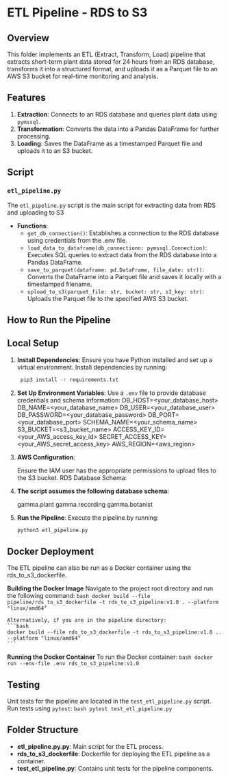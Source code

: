 ETL Pipeline - RDS to S3
=================================

Overview
--------
This folder implements an ETL (Extract, Transform, Load) pipeline that extracts short-term plant data stored for 24 hours from an RDS database, transforms it into a structured format, and uploads it as a Parquet file to an AWS S3 bucket for real-time monitoring and analysis.


Features
------------
1. **Extraction**: Connects to an RDS database and queries plant data using `pymssql`.
2. **Transformation**: Converts the data into a Pandas DataFrame for further processing.
3. **Loading**: Saves the DataFrame as a timestamped Parquet file and uploads it to an S3 bucket.

Script
-------
### `etl_pipeline.py`
The `etl_pipeline.py` script is the main script for extracting data from RDS and uploading to S3

- **Functions**:
  - `get_db_connection()`: Establishes a connection to the RDS database using credentials from the .env file.
  - `load_data_to_dataframe(db_connectionn: pymssql.Connection)`: Executes SQL queries to extract data from the RDS database into a Pandas DataFrame.
  - `save_to_parquet(dataframe: pd.DataFrame, file_date: str))`: Converts the DataFrame into a Parquet file and saves it locally with a timestamped filename.
  - `upload_to_s3(parquet_file: str, bucket: str, s3_key: str)`: Uploads the Parquet file to the specified AWS S3 bucket.


How to Run the Pipeline
-----------------------

## Local Setup

1. **Install Dependencies**:
   Ensure you have Python installed and set up a virtual environment. Install dependencies by running:
   ```bash
    pip3 install -r requirements.txt
    ```

2. **Set Up Environment Variables**:
    Use a `.env` file to provide database credentials and schema information:
    DB_HOST=<your_database_host>
    DB_NAME=<your_database_name>
    DB_USER=<your_database_user>
    DB_PASSWORD=<your_database_password>
    DB_PORT=<your_database_port>
    SCHEMA_NAME=<your_schema_name>
    S3_BUCKET=<s3_bucket_name>
    ACCESS_KEY_ID=<your_AWS_access_key_id>
    SECRET_ACCESS_KEY=<your_AWS_secret_access_key>
    AWS_REGION=<aws_region>

3. **AWS Configuration**:

    Ensure the IAM user has the appropriate permissions to upload files to the S3 bucket.
    RDS Database Schema:

4. **The script assumes the following database schema**:

    gamma.plant
    gamma.recording
    gamma.botanist

5. **Run the Pipeline**:
    Execute the pipeline by running:
    ```bash
    python3 etl_pipeline.py
    ```

## Docker Deployment

The ETL pipeline can also be run as a Docker container using the rds_to_s3_dockerfile.

**Building the Docker Image**
    Navigate to the project root directory and run the following command:
    ```bash
    docker build --file pipeline/rds_to_s3_dockerfile -t rds_to_s3_pipeline:v1.0 . --platform "linux/amd64"
    ```

    Alternatively, if you are in the pipeline directory:
    ```bash
    docker build --file rds_to_s3_dockerfile -t rds_to_s3_pipeline:v1.0 .. --platform "linux/amd64"
    ```
**Running the Docker Container**
    To run the Docker container:
    ```bash
    docker run --env-file .env rds_to_s3_pipeline:v1.0
    ```

Testing
-------
Unit tests for the pipeline are located in the `test_etl_pipeline.py` script. Run tests using `pytest`:
    ```bash
    pytest test_etl_pipeline.py
    ```

Folder Structure
----------------
- **etl_pipeline.py.py**: Main script for the ETL process.
- **rds_to_s3_dockerfile**: Dockerfile for deploying the ETL pipeline as a container.
- **test_etl_pipeline.py**: Contains unit tests for the pipeline components.
